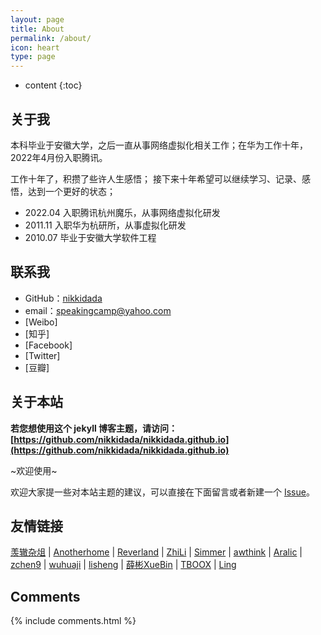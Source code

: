 ```yaml
---
layout: page
title: About
permalink: /about/
icon: heart
type: page
---
```


* content
{:toc}

## 关于我
本科毕业于安徽大学，之后一直从事网络虚拟化相关工作；在华为工作十年，
2022年4月份入职腾讯。

工作十年了，积攒了些许人生感悟；
接下来十年希望可以继续学习、记录、感悟，达到一个更好的状态；



* 2022.04 入职腾讯杭州魔乐，从事网络虚拟化研发
* 2011.11 入职华为杭研所，从事虚拟化研发
* 2010.07 毕业于安徽大学软件工程

## 联系我

* GitHub：[nikkidada](https://github.com/nikkidada)
* email：speakingcamp@yahoo.com
* [Weibo]
* [知乎]
* [Facebook]
* [Twitter]
* [豆瓣]

## 关于本站

**若您想使用这个 jekyll 博客主题，请访问：[https://github.com/nikkidada/nikkidada.github.io](https://github.com/nikkidada/nikkidada.github.io)**

~欢迎使用~

欢迎大家提一些对本站主题的建议，可以直接在下面留言或者新建一个 [Issue](https://github.com/nikkidada/nikkidada.github.io/issues)。


## 友情链接

[羡辙杂俎](http://zhangwenli.com/blog) \| [Anotherhome](https://www.anotherhome.net) \| [Reverland](http://reverland.org/) \| [ZhiLi](http://lizhipower.github.io/) \| [Simmer](http://simmer-jun.github.io/) \| [awthink](http://awthink.net/) \| [Aralic](http://aralic.github.io/) \| [zchen9](http://www.chen9.info/) \| [wuhuaji](http://wuhuaji.me/) \| [lisheng](http://www.lishengcn.cn/) \| [薛彬XueBin](http://axuebin.com/blog/) \| [TBOOX](http://www.tboox.org/cn/) \|  [Ling](http://linglinyp.com/)

## Comments

{% include comments.html %}

